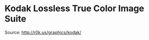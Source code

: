 Kodak Lossless True Color Image Suite
=====================================

Source: http://r0k.us/graphics/kodak/